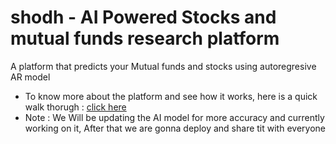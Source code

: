 # shodh - AI Powered Stocks and mutual funds research platform
A platform that predicts your Mutual funds and stocks using autoregresive AR model

- To know more about the platform and see how it works, here is a quick walk thorugh : [click here](https://www.loom.com/share/b6f9533231f84046853e2f5f414f8070?sid=905a5195-649e-464c-bd26-18c811cae10a)
- Note : We Will be updating the AI model for more accuracy and currently working on it, After that we are gonna deploy and share tit with everyone
